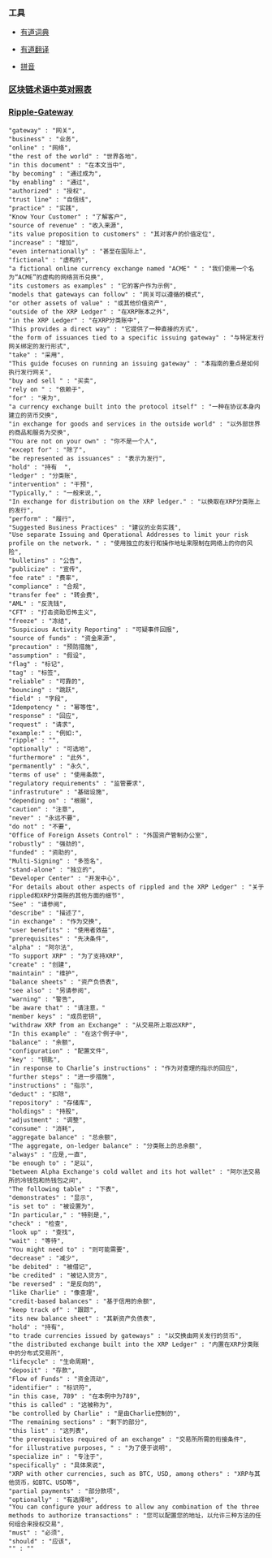 ### 工具

   - [有道词典](http://dict.youdao.com)
   
   - [有道翻译](http://fanyi.youdao.com/)
   
   - [拼音](http://hanyu.baidu.com)

### [区块链术语中英对照表](https://blog.csdn.net/qq_36747842/article/details/79590065)


### [Ripple-Gateway](https://ripple.com/build/gateway-guide/#before-integration)

    "gateway" : "网关",
    "business" : "业务",
    "online" : "网络",
    "the rest of the world" : "世界各地"，
    "in this document" : "在本文当中",
    "by becoming" : "通过成为",
    "by enabling" : "通过",
    "authorized" : "授权",
    "trust line" : "自信线",
    "practice" : "实践",
    "Know Your Customer" : "了解客户",
    "source of revenue" : "收入来源",
    "its value proposition to customers" : "其对客户的价值定位",
    "increase" : "增加",
    "even internationally" : "甚至在国际上",
    "fictional" : "虚构的",
    "a fictional online currency exchange named "ACME" " : "我们使用一个名为“ACME”的虚构的网络货币兑换",
    "its customers as examples" : "它的客户作为示例",
    "models that gateways can follow" : "网关可以遵循的模式",
    "or other assets of value" : "或其他价值资产",
    "outside of the XRP Ledger" : "在XRP账本之外",
    "in the XRP Ledger" : "在XRP分类账中",
    "This provides a direct way" : "它提供了一种直接的方式",
    "the form of issuances tied to a specific issuing gateway" : "与特定发行网关绑定的发行形式",
    "take" : "采用",
    "This guide focuses on running an issuing gateway" : "本指南的重点是如何执行发行网关",
    "buy and sell " : "买卖",
    "rely on " : "依赖于",
    "for" : "来为",
    "a currency exchange built into the protocol itself" : "一种在协议本身内建立的货币交换",
    "in exchange for goods and services in the outside world" : "以外部世界的商品和服务为交换",
    "You are not on your own" : "你不是一个人",
    "except for" : "除了",
    "be represented as issuances" : "表示为发行",
    "hold" : "持有  ",
    "ledger" : "分类账",
    "intervention" : "干预",
    "Typically," : "一般来说,",
    "In exchange for distribution on the XRP ledger." : "以换取在XRP分类账上的发行",
    "perform" : "履行",
    "Suggested Business Practices" : "建议的业务实践",
    "Use separate Issuing and Operational Addresses to limit your risk profile on the network. " : "使用独立的发行和操作地址来限制在网络上的你的风险",
    "bulletins" : "公告",
    "publicize" : "宣传",
    "fee rate" : "费率",
    "compliance" : "合规",
    "transfer fee" : "转会费",
    "AML" : "反洗钱",
    "CFT" : "打击资助恐怖主义",
    "freeze" : "冻结",
    "Suspicious Activity Reporting" : "可疑事件回报",
    "source of funds" : "资金来源",
    "precaution" : "预防措施",
    "assumption" : "假设",
    "flag" : "标记",
    "tag" : "标签",
    "reliable" : "可靠的",
    "bouncing" : "跳跃",
    "field" : "字段",
    "Idempotency " : "幂等性",
    "response" : "回应",
    "request" : "请求",
    "example:" : "例如:",
    "ripple" : "",
    "optionally" : "可选地",
    "furthermore" : "此外",
    "permanently" : "永久",
    "terms of use" : "使用条款",
    "regulatory requirements" : "监管要求",
    "infrastruture" : "基础设施",
    "depending on" : "根据",
    "caution" : "注意",
    "never" : "永远不要",
    "do not" : "不要",
    "Office of Foreign Assets Control" : "外国资产管制办公室",
    "robustly" : "强劲的",
    "funded" : "资助的",
    "Multi-Signing" : "多签名",
    "stand-alone" : "独立的",
    "Developer Center" : "开发中心",
    "For details about other aspects of rippled and the XRP Ledger" : "关于rippled和XRP分类账的其他方面的细节",
    "See" : "请参阅",
    "describe" : "描述了",
    "in exchange" : "作为交换",
    "user benefits" : "使用者效益",
    "prerequisites" : "先决条件",
    "alpha" : "阿尔法",
    "To support XRP" : "为了支持XRP",
    "create" : "创建",
    "maintain" : "维护",
    "balance sheets" : "资产负债表",
    "see also" : "另请参阅",
    "warning" : "警告",
    "be aware that" : "请注意，"
    "member keys" : "成员密钥",
    "withdraw XRP from an Exchange" : "从交易所上取出XRP",
    "In this example" : "在这个例子中",
    "balance" : "余额",
    "configuration" : "配置文件",
    "key" : "钥匙",
    "in response to Charlie’s instructions" : "作为对查理的指示的回应",
    "further steps" : "进一步措施",
    "instructions" : "指示",
    "deduct" : "扣除",
    "repository" : "存储库",
    "holdings" : "持股",
    "adjustment" : "调整",
    "consume" : "消耗",
    "aggregate balance" : "总余额",
    "The aggregate, on-ledger balance" : "分类账上的总余额",
    "always" : "应是,一直",
    "be enough to" : "足以",
    "between Alpha Exchange's cold wallet and its hot wallet" : "阿尔法交易所的冷钱包和热钱包之间",
    "The following table" : "下表",
    "demonstrates" : "显示",
    "is set to" : "被设置为",
    "In particular," : "特别是,",
    "check" : "检查",
    "look up" : "查找",
    "wait" : "等待",
    "You might need to" : "则可能需要",
    "decrease" : "减少",
    "be debited" : "被借记",
    "be credited" : "被记入贷方",
    "be reversed" : "是反向的",
    "like Charlie" : "像查理",
    "credit-based balances" : "基于信用的余额",
    "keep track of" : "跟踪",
    "its new balance sheet" : "其新资产负债表",
    "hold" : "持有",
    "to trade currencies issued by gateways" : "以交换由网关发行的货币",
    "the distributed exchange built into the XRP Ledger" : "内置在XRP分类账中的分布式交易所",
    "lifecycle" : "生命周期",
    "deposit" : "存款",
    "Flow of Funds" : "资金流动",
    "identifier" : "标识符",
    "in this case, 789" : "在本例中为789",
    "this is called" : "这被称为",
    "be controlled by Charlie" : "是由Charlie控制的",
    "The remaining sections" : "剩下的部分",
    "this list" : "这列表",
    "the prerequisites required of an exchange" : "交易所所需的衔接条件",
    "for illustrative purposes, " : "为了便于说明",
    "specialize in" : "专注于",
    "specifically" : "具体来说",
    "XRP with other currencies, such as BTC, USD, among others" : "XRP与其他货币，如BTC、USD等",
    "partial payments" : "部分款项",
    "optionally" : "有选择地",
    "You can configure your address to allow any combination of the three methods to authorize transactions" : "您可以配置您的地址，以允许三种方法的任何组合来授权交易",
    "must" : "必须",
    "should" : "应该",
    "" : ""
